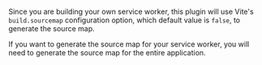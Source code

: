 Since you are building your own service worker, this plugin will use Vite's `build.sourcemap` configuration option, which default value is `false`, to generate the source map.

If you want to generate the source map for your service worker, you will need to generate the source map for the entire application.
